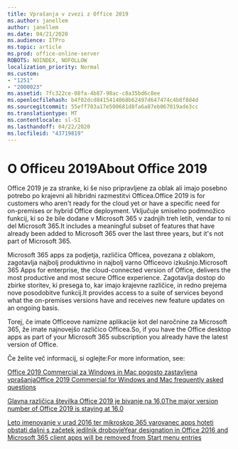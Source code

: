 ```yaml
---
title: Vprašanja v zvezi z Office 2019
ms.author: janellem
author: janellem
ms.date: 04/21/2020
ms.audience: ITPro
ms.topic: article
ms.prod: office-online-server
ROBOTS: NOINDEX, NOFOLLOW
localization_priority: Normal
ms.custom:
- "1251"
- "2000023"
ms.assetid: 7fc322ce-08fa-4b87-98ac-c8a35bd6c8ee
ms.openlocfilehash: b4f02dcd8415414068b62497d647474c4b8f8d4d
ms.sourcegitcommit: 55eff703a17e500681d8fa6a87eb067019ade3cc
ms.translationtype: MT
ms.contentlocale: sl-SI
ms.lasthandoff: 04/22/2020
ms.locfileid: "43719819"
---
```

# <a name="about-office-2019"></a><span data-ttu-id="a9c07-102">O Officeu 2019</span><span class="sxs-lookup"><span data-stu-id="a9c07-102">About Office 2019</span></span>

<span data-ttu-id="a9c07-103">Office 2019 je za stranke, ki še niso pripravljene za oblak ali imajo posebno potrebo po krajevni ali hibridni razmestitvi Officea.</span><span class="sxs-lookup"><span data-stu-id="a9c07-103">Office 2019 is for customers who aren't ready for the cloud yet or have a specific need for on-premises or hybrid Office deployment.</span></span> <span data-ttu-id="a9c07-104">Vključuje smiselno podmnožico funkcij, ki so že bile dodane v Microsoft 365 v zadnjih treh letih, vendar to ni del Microsoft 365.</span><span class="sxs-lookup"><span data-stu-id="a9c07-104">It includes a meaningful subset of features that have already been added to Microsoft 365 over the last three years, but it's not part of Microsoft 365.</span></span>
  
<span data-ttu-id="a9c07-105">Microsoft 365 apps za podjetja, različica Officea, povezana z oblakom, zagotavlja najbolj produktivno in najbolj varno Officeovo izkušnjo.</span><span class="sxs-lookup"><span data-stu-id="a9c07-105">Microsoft 365 Apps for enterprise, the cloud-connected version of Office, delivers the most productive and most secure Office experience.</span></span> <span data-ttu-id="a9c07-106">Zagotavlja dostop do zbirke storitev, ki presega to, kar imajo krajevne različice, in redno prejema nove posodobitve funkcij.</span><span class="sxs-lookup"><span data-stu-id="a9c07-106">It provides access to a suite of services beyond what the on-premises versions have and receives new feature updates on an ongoing basis.</span></span>
  
<span data-ttu-id="a9c07-107">Torej, če imate Officeove namizne aplikacije kot del naročnine za Microsoft 365, že imate najnovejšo različico Officea.</span><span class="sxs-lookup"><span data-stu-id="a9c07-107">So, if you have the Office desktop apps as part of your Microsoft 365 subscription you already have the latest version of Office.</span></span>
  
<span data-ttu-id="a9c07-108">Če želite več informacij, si oglejte:</span><span class="sxs-lookup"><span data-stu-id="a9c07-108">For more information, see:</span></span>
  
[<span data-ttu-id="a9c07-109">Office 2019 Commercial za Windows in Mac pogosto zastavljena vprašanja</span><span class="sxs-lookup"><span data-stu-id="a9c07-109">Office 2019 Commercial for Windows and Mac frequently asked questions</span></span>](https://support.microsoft.com/help/4133312)
  
[<span data-ttu-id="a9c07-110">Glavna različica številka Office 2019 je bivanje na 16,0</span><span class="sxs-lookup"><span data-stu-id="a9c07-110">The major version number of Office 2019 is staying at 16.0</span></span>](https://docs.microsoft.com/deployoffice/office2019/overview)
  
[<span data-ttu-id="a9c07-111">Leto imenovanje v urad 2016 ter mikroskop 365 varovanec apps hoteti obstati daljni s začetek jedilnik drobovje</span><span class="sxs-lookup"><span data-stu-id="a9c07-111">Year designation in Office 2016 and Microsoft 365 client apps will be removed from Start menu entries</span></span>](https://support.office.com/article/8fe5e052-76d2-49de-af30-2e84ed3da907?wt.mc_id=Alchemy_ClientDIA)
  